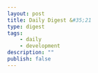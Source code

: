 ```yaml
---
layout: post
title: Daily Digest &#35;21
type: digest
tags: 
    - daily
    - development
description: ""
publish: false
---
```

